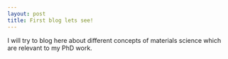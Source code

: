 ```yaml
---
layout: post
title: First blog lets see!
---
```


I will try to blog here about different concepts of materials science which are relevant to my PhD work.
